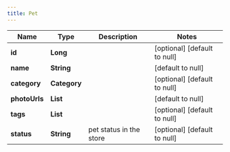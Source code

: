 ```yaml
---
title: Pet
---
```



| Name | Type | Description | Notes |
|------------ | ------------- | ------------- | -------------|
| **id** | **Long** |  | [optional] [default to null] |
| **name** | **String** |  | [default to null] |
| **category** | **Category** |  | [optional] [default to null] |
| **photoUrls** | **List** |  | [default to null] |
| **tags** | **List** |  | [optional] [default to null] |
| **status** | **String** | pet status in the store | [optional] [default to null] |
